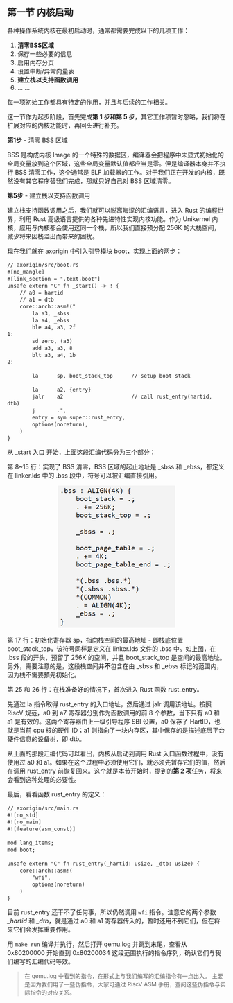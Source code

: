 ## 第一节 内核启动



各种操作系统内核在最初启动时，通常都需要完成以下的几项工作：

1. **清零BSS区域**
2. 保存一些必要的信息
3. 启用内存分页
4. 设置中断/异常向量表
5. **建立栈以支持函数调用**
6. ... ...

每一项初始工作都具有特定的作用，并且与后续的工作相关。

这一节作为起步阶段，首先完成**第 1 步和第 5 步**，其它工作项暂时忽略，我们将在扩展对应的内核功能时，再回头进行补充。

**第1步** - 清零 BSS 区域

BSS 是构成内核 Image 的一个特殊的数据区，编译器会把程序中未显式初始化的全局变量放到这个区域，这些全局变量默认值都应当是零。但是编译器本身并不执行 BSS 清零工作，这个通常是 ELF 加载器的工作。对于我们正在开发的内核，既然没有其它程序替我们完成，那就只好自己对 BSS 区域清零。

**第5步** - 建立栈以支持函数调用

建立栈支持函数调用之后，我们就可以脱离晦涩的汇编语言，进入 Rust 的编程世界，利用 Rust 高级语言提供的各种先进特性实现内核功能。作为 Unikernel 内核，应用与内核都会使用这同一个栈，所以我们直接预分配 256K 的大栈空间，减少将来因栈溢出而带来的困扰。



现在我们就在 axorigin 中引入引导模块 boot，实现上面的两步：

```rust,editable
// axorigin/src/boot.rs
#[no_mangle]
#[link_section = ".text.boot"]
unsafe extern "C" fn _start() -> ! {
    // a0 = hartid
    // a1 = dtb
    core::arch::asm!("
        la a3, _sbss
        la a4, _ebss
        ble a4, a3, 2f
1:
        sd zero, (a3)
        add a3, a3, 8
        blt a3, a4, 1b
2:

        la      sp, boot_stack_top      // setup boot stack

        la      a2, {entry}
        jalr    a2                      // call rust_entry(hartid, dtb)
        j       .",
        entry = sym super::rust_entry,
        options(noreturn),
    )
}
```

从 _start 入口 开始，上面这段汇编代码分为三个部分：

第 8~15 行：实现了 BSS 清零，BSS 区域的起止地址是 \_sbss 和 \_ebss，都定义在 linker.lds 中的 .bss 段中，符号可以被汇编直接引用。

<div style="text-align:center">   <img src="./img/bss 段截图.png" alt="bss段截图"  style="zoom:70%"/></div>



第 17 行：初始化寄存器 sp，指向栈空间的最高地址 - 即栈底位置 boot_stack_top，该符号同样是定义在 linker.lds 文件的 .bss 中。如上图，在 .bss 段的开头，预留了 256K 的空间，并且 boot_stack_top 是空间的最高地址。另外，需要注意的是，这段栈空间并**不**包含在由 \_sbss 和 \_ebss 标记的范围内，因为栈不需要预先初始化。

第 25 和 26 行：在栈准备好的情况下，首次进入 Rust 函数 rust_entry。

先通过 la 指令取得 rust_entry 的入口地址，然后通过 jalr 调用该地址。按照 RiscV 规范，a0 到 a7 寄存器分别作为函数调用的前 8 个参数，当下只有 a0 和 a1 是有效的。这两个寄存器由上一级引导程序 SBI 设置，a0 保存了 HartID，也就是当前 cpu 核的硬件 ID；a1 则指向了一块内存区，其中保存的是描述底层平台硬件信息的设备树，即 dtb。

从上面的那段汇编代码可以看出，内核从启动到调用 Rust 入口函数过程中，没有使用过 a0 和 a1。如果在这个过程中必须使用它们，就必须先暂存它们的值，然后在调用 rust_entry 前恢复回来。这个就是本节开始时，提到的**第 2 项**任务，将来会看到这种处理的必要性。

最后，看看函数 rust_entry 的定义：

```rust,editable
// axorigin/src/main.rs
#![no_std]
#![no_main]
#![feature(asm_const)]

mod lang_items;
mod boot;

unsafe extern "C" fn rust_entry(_hartid: usize, _dtb: usize) {
    core::arch::asm!(
        "wfi",
        options(noreturn)
    )
}
```

目前 rust_entry 还干不了任何事，所以仍然调用 `wfi` 指令。注意它的两个参数 *_hartid* 和 *_dtb*，就是通过 a0 和 a1 寄存器传入的，暂时还用不到它们，但在将来它们会发挥重要作用。

用 `make run` 编译并执行，然后打开 qemu.log 并跳到末尾，查看从 0x80200000 开始直到 0x80200034 这段范围执行的指令序列，确认它们与我们编写的汇编代码等效。

> <font size=2>在 qemu.log 中看到的指令，在形式上与我们编写的汇编指令有一点出入。</font>
> <font size=2>主要是因为我们用了一些伪指令，大家可通过 RiscV ASM 手册，查阅这些伪指令与实际指令的对应关系。</font>





<script src="https://utteranc.es/client.js"
        repo="OSLearning365/blog-issues"
        issue-term="pathname"
        theme="github-light"
        crossorigin="anonymous"
        async>
</script>

